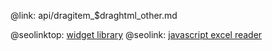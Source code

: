 @link: api/dragitem_$draghtml_other.md

@seolinktop: [widget library](https://webix.com)
@seolink: [javascript excel reader](https://webix.com/widget/excel_viewer/)